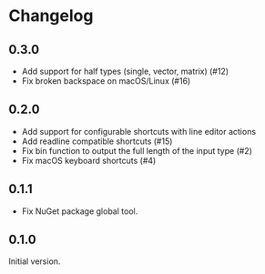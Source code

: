 # Changelog

## 0.3.0

- Add support for half types (single, vector, matrix) (#12)
- Fix broken backspace on macOS/Linux (#16)

## 0.2.0

- Add support for configurable shortcuts with line editor actions
- Add readline compatible shortcuts (#15)
- Fix bin function to output the full length of the input type (#2)
- Fix macOS keyboard shortcuts (#4)

## 0.1.1

- Fix NuGet package global tool.

## 0.1.0

Initial version.